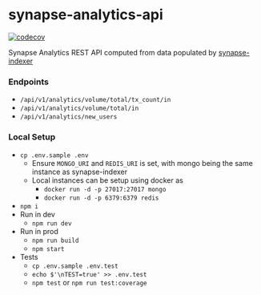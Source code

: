 # synapse-analytics-api

[![codecov](https://codecov.io/gh/synapsecns/synapse-analytics-api/branch/master/graph/badge.svg?token=IGPQKWB9ON)](https://codecov.io/gh/synapsecns/synapse-analytics-api)

Synapse Analytics REST API computed from data populated by [synapse-indexer](https://github.com/synapsecns/synapse-indexer) 

### Endpoints
* `/api/v1/analytics/volume/total/tx_count/in`
* `/api/v1/analytics/volume/total/in`
* `/api/v1/analytics/new_users`

### Local Setup

* `cp .env.sample .env`
  * Ensure `MONGO_URI` and `REDIS_URI` is set, with mongo being the same instance as synapse-indexer 
  * Local instances can be setup using docker as 
    * `docker run -d -p 27017:27017 mongo`
    * `docker run -d -p 6379:6379 redis`
* `npm i`
* Run in dev
  * `npm run dev`
* Run in prod
  * `npm run build`
  * `npm start`
* Tests
  * `cp .env.sample .env.test`
  * `echo $'\nTEST=true' >> .env.test`
  * `npm test` or `npm run test:coverage`